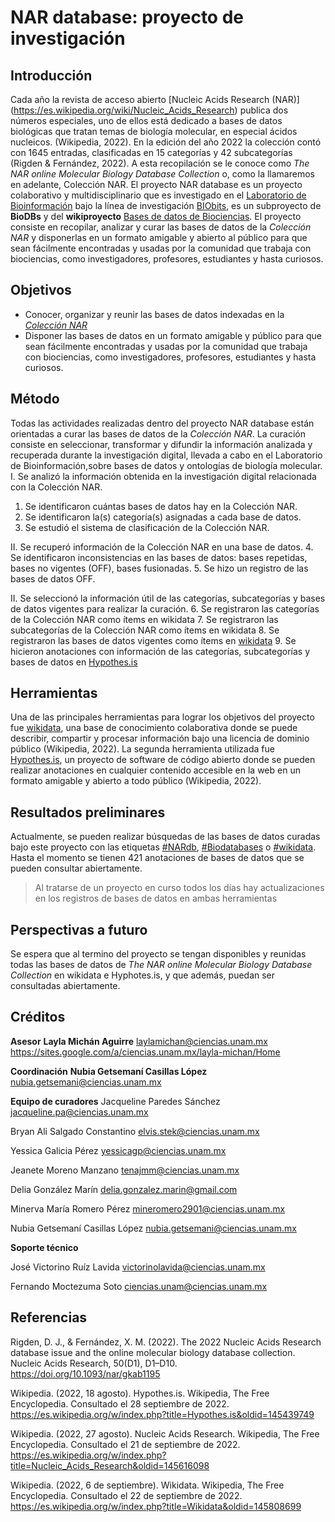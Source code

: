 # NAR database: proyecto de investigación 

## **Introducción**

Cada año la revista de acceso abierto [Nucleic Acids Research (NAR)] (https://es.wikipedia.org/wiki/Nucleic_Acids_Research) publica dos números especiales, uno de ellos está dedicado a bases de datos biológicas que tratan temas de biología molecular, en especial ácidos nucleicos. (Wikipedia, 2022). En la edición del año 2022 la colección contó con 1645 entradas, clasificadas en 15 categorías y 42 subcategorías (Rigden & Fernández, 2022). A esta recopilación se le conoce como *The NAR online Molecular Biology Database Collection* o, como la llamaremos en adelante, Colección NAR. 
El proyecto NAR database es un proyecto colaborativo y multidisciplinario que es investigado en el [Laboratorio de Bioinformación](https://sites.google.com/a/ciencias.unam.mx/layla-michan/Home) bajo la línea de investigación [BIObits](https://sites.google.com/a/ciencias.unam.mx/layla-michan/tablero-biobits?authuser=0), es un subproyecto de **BioDBs** y del **wikiproyecto** [Bases de datos de Biociencias](https://www.wikidata.org/wiki/Wikidata:Bases_de_Datos_Biociencias/NAR). El proyecto consiste en recopilar, analizar y curar las bases de datos de la *Colección NAR* y disponerlas en un formato amigable y abierto al público para que sean fácilmente encontradas y usadas por la comunidad que trabaja con biociencias, como investigadores, profesores, estudiantes y hasta curiosos. 

## **Objetivos**

+ Conocer, organizar y reunir las bases de datos indexadas en la [*Colección NAR*](https://www.wikidata.org/wiki/Q110211927) 
+ Disponer las bases de datos en un formato amigable y público para que sean fácilmente encontradas y usadas por la comunidad que trabaja con biociencias, como investigadores, profesores, estudiantes y hasta curiosos. 

## **Método**
Todas las actividades realizadas dentro del proyecto NAR database están orientadas a curar las bases de datos de la *Colección NAR*. La curación consiste en seleccionar, transformar y difundir la información analizada y recuperada durante la investigación digital, llevada a cabo en el Laboratorio de Bioinformación,sobre bases de datos y ontologías de biología molecular.  
I. Se analizó la información obtenida en la investigación digital relacionada con la Colección NAR. 
1. Se identificaron cuántas bases de datos hay en la Colección NAR. 
2. Se identificaron la(s) categoría(s) asignadas a cada base de datos. 
3. Se estudió el sistema de clasificación de la Colección NAR. 

II. Se recuperó información de la Colección NAR en una base de datos. 
4. Se identificaron inconsistencias en las bases de datos: bases repetidas, bases no vigentes (OFF), bases fusionadas. 
5. Se hizo un registro de las bases de datos OFF. 
 
II. Se seleccionó la información útil de las categorías, subcategorías y bases de datos vigentes para realizar la curación. 
6. Se registraron las categorías de la Colección NAR como ítems en wikidata 
7. Se registraron las subcategorías de la Colección NAR como ítems en wikidata 
8. Se registraron las bases de datos vigentes como ítems en [wikidata](https://www.wikidata.org/wiki/Wikidata:Main_Page) 
9. Se hicieron anotaciones con información de las categorías, subcategorías y bases de datos en [Hypothes.is](https://web.hypothes.is)  

## **Herramientas**
Una de las principales herramientas para lograr los objetivos del proyecto fue [wikidata](https://www.wikidata.org/wiki/Wikidata:Main_Page), una base de conocimiento colaborativa donde se puede describir, compartir y procesar información bajo una licencia de dominio público (Wikipedia, 2022). La segunda herramienta utilizada fue [Hypothes.is](https://web.hypothes.is), un proyecto de software de código abierto donde se pueden realizar anotaciones en cualquier contenido accesible en la web en un formato amigable y abierto a todo público (Wikipedia, 2022).


## **Resultados preliminares**
Actualmente, se pueden realizar búsquedas de las bases de datos curadas bajo este proyecto con las etiquetas [#NARdb](https://hypothes.is/search?q=tag%3ANARdb), [#Biodatabases](https://hypothes.is/search?q=biodatabases) o [#wikidata](https://hypothes.is/search?q=wikidata). Hasta el momento se tienen 421 anotaciones de bases de datos que se pueden consultar abiertamente.

> Al tratarse de un proyecto en curso todos los días hay actualizaciones en los registros de bases de datos en ambas herramientas

## **Perspectivas a futuro**
Se espera que al termino del proyecto se tengan disponibles y reunidas todas las bases de datos de *The NAR online Molecular Biology Database Collection* en wikidata e Hyphotes.is, y que además, puedan ser consultadas abiertamente.

## **Créditos**
**Asesor**
**Layla Michán Aguirre**
laylamichan@ciencias.unam.mx 
https://sites.google.com/a/ciencias.unam.mx/layla-michan/Home

**Coordinación**
**Nubia Getsemaní Casillas López** 
nubia.getsemani@ciencias.unam.mx 

**Equipo de curadores**
Jacqueline Paredes Sánchez 
jacqueline.pa@ciencias.unam.mx 

Bryan Ali Salgado Constantino 
elvis.stek@ciencias.unam.mx 

Yessica Galicia Pérez 
yessicagp@ciencias.unam.mx 

Jeanete Moreno Manzano 
tenajmm@ciencias.unam.mx 

Delia González Marín 
delia.gonzalez.marin@gmail.com 

Minerva María Romero Pérez 
mineromero2901@ciencias.unam.mx 

Nubia Getsemaní Casillas López 
nubia.getsemani@ciencias.unam.mx 

**Soporte técnico**

José Victorino Ruíz Lavida 
victorinolavida@ciencias.unam.mx 

Fernando Moctezuma Soto 
ciencias.unam@ciencias.unam.mx

## **Referencias**
Rigden, D. J., & Fernández, X. M. (2022). The 2022 Nucleic Acids Research database issue and the online molecular biology database collection. Nucleic Acids Research, 50(D1), D1–D10. https://doi.org/10.1093/nar/gkab1195 

Wikipedia. (2022, 18 agosto). Hypothes.is. Wikipedia, The Free Encyclopedia. Consultado el 28 septiembre de 2022. https://es.wikipedia.org/w/index.php?title=Hypothes.is&oldid=145439749 

Wikipedia. (2022, 27 agosto). Nucleic Acids Research. Wikipedia, The Free Encyclopedia. Consultado el 21 de septiembre de 2022. https://es.wikipedia.org/w/index.php?title=Nucleic_Acids_Research&oldid=145616098 

Wikipedia. (2022, 6 de septiembre). Wikidata. Wikipedia, The Free Encyclopedia. Consultado el 22 de septiembre de 2022. https://es.wikipedia.org/w/index.php?title=Wikidata&oldid=145808699 
 
